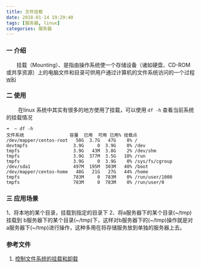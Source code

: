 ```yaml
---
title: 文件挂载
date: 2018-01-14 19:29:40
tags: [服务器, linux]
categories: 服务器
---
```

### 一 介绍

&#160; &#160; &#160; &#160;挂载（Mounting）、是指由操作系统使一个存储设备（诸如硬盘、CD-ROM或共享资源）上的电脑文件和目录可供用户通过计算机的文件系统访问的一个过程[wiki](https://zh.wikipedia.org/wiki/%E6%8C%82%E8%BD%BD)

### 二 使用
&#160; &#160; &#160; &#160; 在linux 系统中其实有很多的地方使用了挂载，可以使用 `df -h` 查看当前系统的挂载情况
```
➜  ~ df -h
文件系统                 容量  已用  可用 已用% 挂载点
/dev/mapper/centos-root   50G  3.7G   47G    8% /
devtmpfs                 3.9G     0  3.9G    0% /dev
tmpfs                    3.9G   43M  3.8G    2% /dev/shm
tmpfs                    3.9G  377M  3.5G   10% /run
tmpfs                    3.9G     0  3.9G    0% /sys/fs/cgroup
/dev/sda1                497M  195M  303M   40% /boot
/dev/mapper/centos-home   48G   21G   27G   44% /home
tmpfs                    783M     0  783M    0% /run/user/1000
tmpfs                    783M     0  783M    0% /run/user/0
```

### 三 应用场景
1、将本地的某个目录，挂载到指定的目录下
2、将a服务器下的某个目录(~/tmp)挂载到 b服务器下的某个目录(~/tmp)下，这样对b服务器下的(~/tmp)操作就是对a服务器下(~/tmp)进行操作，这种多用在将存储服务放到单独的服务器上去。


### 参考文件
1. [控制文件系统的挂载和卸载](https://www.ibm.com/developerworks/cn/linux/l-lpic1-104-3/index.html)
